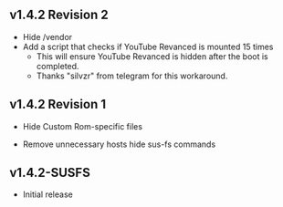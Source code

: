 ## v1.4.2 Revision 2
* Hide /vendor
* Add a script that checks if YouTube Revanced is mounted 15 times
	* This will ensure YouTube Revanced is hidden after the boot is completed.
	* Thanks "silvzr" from telegram for this workaround.

## v1.4.2 Revision 1
* Hide Custom Rom-specific files
- Remove unnecessary hosts hide sus-fs commands

## v1.4.2-SUSFS
* Initial release